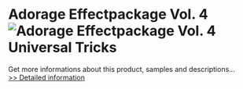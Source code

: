 # Adorage Effectpackage Vol. 4<br />![Adorage Effectpackage Vol. 4](https://mycommerce.akamaized.net/api/pimages/P532169/BIG/532169.JPG)<br />Universal Tricks
 Get more informations about this product, samples and descriptions...<br />[>> Detailed information](https://secure.element5.com/esales/product.html?productid=532169&affiliateid=200057808)